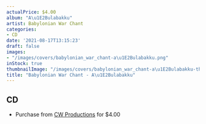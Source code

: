 ```yaml
---
actualPrice: $4.00
album: "A\u1E2Bulabakku"
artist: Babylonian War Chant
categories:
- CD
date: '2021-08-17T13:15:23'
draft: false
images:
- "/images/covers/babylonian_war_chant-a\u1E2Bulabakku.png"
inStock: true
thumbnailImage: "/images/covers/babylonian_war_chant-a\u1E2Bulabakku-thumb.png"
title: "Babylonian War Chant - A\u1E2Bulabakku"
---
```


## CD
* Purchase from [CW Productions](https://shop.cwproductions.net/products/babylonian-war-chant-aḫulabakku-cdr) for $4.00
